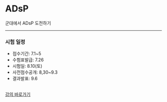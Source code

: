 # ADsP
군대에서 ADsP 도전하기
<hr>
<h3>시험 일정</h3>
<ul>
  <li>접수기간: 7.1~5</li>
  <li>수험표발급: 7.26</li>
  <li>시험일: 8.10(토)</li>
  <li>사전점수공개: 8,30~9.3</li>
  <li>결과발표: 9.6</li>
</ul>
<br/>
<a href="https://www.dolearn.ai/sub/lecture/lecture_detail?idx=1070">강의 바로가기</a>

